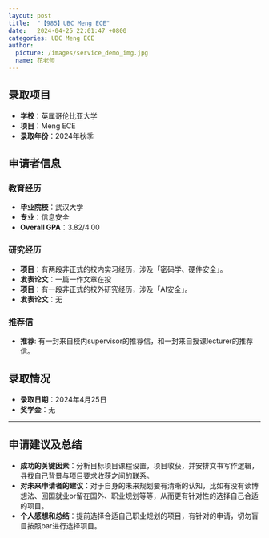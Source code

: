 ```yaml
---
layout: post
title:  "【985】UBC Meng ECE"
date:   2024-04-25 22:01:47 +0800
categories: UBC Meng ECE
author:
  picture: /images/service_demo_img.jpg
  name: 花老师
---
```


## 录取项目
- **学校**：英属哥伦比亚大学
- **项目**：Meng ECE
- **录取年份**：2024年秋季

## 申请者信息
### 教育经历
- **毕业院校**：武汉大学
- **专业**：信息安全
- **Overall GPA**：3.82/4.00
 <!-- 其他教育经历、如有 -->
<!-- - **其他**: 藤校一年交换 -->
 

### 研究经历
- **项目**：有两段非正式的校内实习经历，涉及「密码学、硬件安全」。
- **发表论文**：一篇一作文章在投
- **项目**：有一段非正式的校外研究经历，涉及「AI安全」。
- **发表论文**：无


### 推荐信
- **推荐**: 有一封来自校内supervisor的推荐信，和一封来自授课lecturer的推荐信。

## 录取情况
- **录取日期**：2024年4月25日
- **奖学金**：无
  
---

## 申请建议及总结

- **成功的关键因素**：分析目标项目课程设置，项目收获，并安排文书写作逻辑，寻找自己背景与项目要求收获之间的联系。
- **对未来申请者的建议**：对于自身的未来规划要有清晰的认知，比如有没有读博想法、回国就业or留在国外、职业规划等等，从而更有针对性的选择自己合适的项目。
- **个人感想和总结**：提前选择合适自己职业规划的项目，有针对的申请，切勿盲目按照bar进行选择项目。